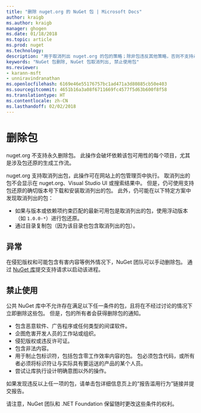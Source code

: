 ```yaml
---
title: "删除 nuget.org 的 NuGet 包 | Microsoft Docs"
author: kraigb
ms.author: kraigb
manager: ghogen
ms.date: 01/18/2018
ms.topic: article
ms.prod: nuget
ms.technology: 
description: "用于取消列出 nuget.org 的包的策略；除非包违反其他策略，否则不支持永久删除。"
keywords: "NuGet 包删除, NuGet 包取消列出, 禁止使用包"
ms.reviewer:
- karann-msft
- unniravindranathan
ms.openlocfilehash: 6169e46e55176757bc1ad471a3d80885cb50e403
ms.sourcegitcommit: 4651b16a3a08f6711669fc4577f5d63b600f8f58
ms.translationtype: HT
ms.contentlocale: zh-CN
ms.lasthandoff: 02/02/2018
---
```

# <a name="deleting-packages"></a>删除包

nuget.org 不支持永久删除包。 此操作会破坏依赖该包可用性的每个项目，尤其是涉及包还原的生成工作流。

nuget.org 支持取消列出包，此操作可在网站上的包管理页中执行。 取消列出的包不会显示在 nuget.org、Visual Studio UI 或搜索结果中。 但是，仍可使用支持包还原的确切版本号下载和安装取消列出的包。 此外，仍可能在以下特定方案中发现取消列出的包：

- 如果与版本或依赖项约束匹配的最新可用包是取消列出的包，使用浮动版本（如 `1.0.0-*`）进行包还原。
- 通过目录复制包（因为该目录也包含取消列出的包）。

## <a name="exceptions"></a>异常

在侵犯版权和可能包含有害内容等例外情况下，NuGet 团队可以手动删除包。 通过 [NuGet 库](http://www.nuget.org)提交支持请求以启动该进程。

## <a name="prohibited-use"></a>禁止使用

公共 NuGet 库中不允许存在满足以下任一条件的包，且将在不经过讨论的情况下立即删除这些包。 但是，包的所有者会获得删除包的通知。

- 包含恶意软件、广告程序或任何类型的间谍软件。
- 企图危害开发人员的工作站或组织。
- 侵犯版权或违反许可证。
- 包含非法内容。
- 用于制止包标识符，包括包含零工作效率内容的包。 包必须包含代码，或所有者必须将标识符让与实际具有要运送的产品的某个人员。
- 尝试让库执行设计明确意图以外的操作。

如果发现违反以上任一项的包，请单击包详细信息页上的“报告滥用行为”链接并提交报告。

请注意，NuGet 团队和 .NET Foundation 保留随时更改这些条件的权利。
